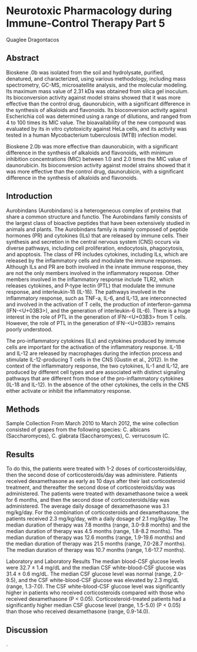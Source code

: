 # Neurotoxic Pharmacology during Immune-Control Therapy Part 5
Quaglee Dragontacos


## Abstract

Bioskene .0b was isolated from the soil and hydrolysate, purified, denatured, and characterized, using various methodology, including mass spectrometry, GC-MS, microsatellite analysis, and the molecular modeling. Its maximum mass value of 2.31 kDa was obtained from silica gel inoculum. Its bioconversion activity against model strains showed that it was more effective than the control drug, daunorubicin, with a significant difference in the synthesis of alkaloids and flavonoids. Its bioconversion activity against Escherichia coli was determined using a range of dilutions, and ranged from 4 to 100 times its MIC value. The bioavailability of the new compound was evaluated by its in vitro cytotoxicity against HeLa cells, and its activity was tested in a human Mycobacterium tuberculosis (MTB) infection model.

Bioskene 2.0b was more effective than daunorubicin, with a significant difference in the synthesis of alkaloids and flavonoids, with minimum inhibition concentrations (MIC) between 1.0 and 2.0 times the MIC value of daunorubicin. Its bioconversion activity against model strains showed that it was more effective than the control drug, daunorubicin, with a significant difference in the synthesis of alkaloids and flavonoids.


## Introduction

Aurobindans (Aurobindans) is a heterogeneous complex of proteins that share a common structure and functio. The Aurobindans family consists of the largest class of bioactive peptides that have been extensively studied in animals and plants. The Aurobindans family is mainly composed of peptide hormones (PR) and cytokines (ILs) that are released by immune cells. Their synthesis and secretion in the central nervous system (CNS) occurs via diverse pathways, including cell proliferation, endocytosis, phagocytosis, and apoptosis. The class of PR includes cytokines, including ILs, which are released by the inflammatory cells and modulate the immune responses. Although ILs and PR are both involved in the innate immune response, they are not the only members involved in the inflammatory response. Other members involved in the inflammatory response include TLR2, which releases cytokines, and P-type lectin (PTL) that modulate the immune response, and interleukin-1ß (IL-1ß). The pathways involved in the inflammatory response, such as TNF-a, IL-6, and IL-13, are interconnected and involved in the activation of T cells, the production of interferon-gamma (IFN-<U+03B3>), and the generation of interleukin-6 (IL-6). There is a huge interest in the role of PTL in the generation of IFN-<U+03B3> from T cells. However, the role of PTL in the generation of IFN-<U+03B3> remains poorly understood.

The pro-inflammatory cytokines (ILs) and cytokines produced by immune cells are important for the activation of the inflammatory response. IL-1ß and IL-12 are released by macrophages during the infection process and stimulate IL-12-producing T cells in the CNS (Gustin et al., 2012). In the context of the inflammatory response, the two cytokines, IL-1 and IL-12, are produced by different cell types and are associated with distinct signaling pathways that are different from those of the pro-inflammatory cytokines (IL-1ß and IL-12). In the absence of the other cytokines, the cells in the CNS either activate or inhibit the inflammatory response.


## Methods
Sample Collection
From March 2010 to March 2012, the wine collection consisted of grapes from the following species: C. albicans (Saccharomyces), C. glabrata (Saccharomyces), C. verrucosum (C.


## Results
To do this, the patients were treated with 1-2 doses of corticosteroids/day, then the second dose of corticosteroids/day was administere. Patients received dexamethasone as early as 10 days after their last corticosteroid treatment, and thereafter the second dose of corticosteroids/day was administered. The patients were treated with dexamethasone twice a week for 6 months, and then the second dose of corticosteroids/day was administered. The average daily dosage of dexamethasone was 3.1 mg/kg/day. For the combination of corticosteroids and dexamethasone, the patients received 2.3 mg/kg/day, with a daily dosage of 2.1 mg/kg/day. The median duration of therapy was 7.8 months (range, 3.0-9.8 months) and the median duration of therapy was 4.5 months (range, 1.8-8.2 months). The median duration of therapy was 12.6 months (range, 1.9-19.6 months) and the median duration of therapy was 21.5 months (range, 7.0-28.7 months). The median duration of therapy was 10.7 months (range, 1.6-17.7 months).

Laboratory and Laboratory Results
The median blood-CSF glucose levels were 32.7 ± 1.4 mg/dL and the median CSF white-blood-CSF glucose was 31.4 ± 0.6 mg/dL. The median CSF glucose level was normal (range, 2.0-9.5), and the CSF white-blood-CSF glucose was elevated by 2.3 mg/dL (range, 1.3-7.0). The CSF white-blood-CSF glucose level was significantly higher in patients who received corticosteroids compared with those who received dexamethasone (P < 0.05). Corticosteroid-treated patients had a significantly higher median CSF glucose level (range, 1.5-5.0) (P < 0.05) than those who received dexamethasone (range, 0.9-14.0).


## Discussion
.
